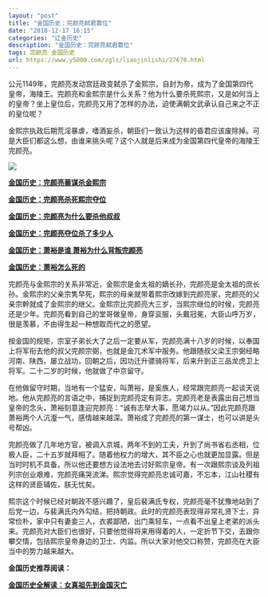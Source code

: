 ```yaml
---
layout: "post"
title: "金国历史：完颜亮弑君篡位"
date: "2018-12-17 16:15"
categories: "辽金历史"
description: "金国历史：完颜亮弑君篡位"
tags: 完颜亮 金国历史
url: https://www.y5000.com/zgls/liaojinlishi/27678.html
---
```






公元1149年，完颜亮发动宫廷政变弑杀了金熙宗，自封为帝，成为了金国第四代皇帝，海陵王。完颜亮和金熙宗是什么关系？他为什么要杀死熙宗，又是如何当上的皇帝？坐上皇位后，完颜亮又用了怎样的办法，迫使满朝文武承认自己来之不正的皇位呢？

金熙宗执政后期荒淫暴虐，嗜酒妄杀，朝臣们一致认为这样的昏君应该废除掉。可是大臣们都这么想，由谁来挑头呢？这个人就是后来成为金国第四代皇帝的海陵王完颜亮。

![](https://img.y5000.com/uploads/allimg/180116/8-1P116130UE63.jpg)

**[金国历史：完颜亮蓄谋杀金熙宗](https://www.y5000.com/zgls/liaojinlishi/2018/0116/27679.html)**

**[金国历史：完颜亮杀死熙宗夺位](https://www.y5000.com/zgls/liaojinlishi/2018/0116/27680.html)**

**[金国历史：完颜亮为什么要杀他叔叔](https://www.y5000.com/zgls/liaojinlishi/2018/0116/27681.html)**

**[金国历史：完颜亮夺位杀了多少人](https://www.y5000.com/zgls/liaojinlishi/2018/0116/27682.html)**

**[金国历史：萧裕是谁
萧裕为什么背叛完颜亮](https://www.y5000.com/zgls/liaojinlishi/2018/0116/27683.html)**

**[金国历史：萧裕怎么死的](https://www.y5000.com/zgls/liaojinlishi/2018/0116/27684.html)**

完颜亮与金熙宗的关系非常近，金熙宗是金太祖的嫡长孙，完颜亮是金太祖的庶长孙。金熙宗的父亲宗隽早死，熙宗的母亲就带着熙宗改嫁到完颜亮家，完颜亮的父亲宗幹就成了金熙宗的继父。金熙宗比完颜亮大三岁，当熙宗继位的时候，完颜亮还是少年。完颜亮看到自己的堂哥做皇帝，身穿衮服，头戴冠冕，大臣山呼万岁，很是羡慕，不由得生起一种想取而代之的愿望。

按金国的规矩，宗室子弟长大了之后一定要从军，完颜亮满十八岁的时候，以奉国上将军衔去他的叔父完颜宗弼，也就是金兀术军中服务。他跟随叔父梁王宗弼经略河南、陕西，屡立战功，回朝之后，因功迁升骠骑将军，后来升到正三品龙虎卫上将军。二十二岁的时候，他就做了中京留守。

在他做留守时期，当地有一个猛安，叫萧裕，是奚族人，经常跟完颜亮一起谈天说地。他从完颜亮的言语之中，捕捉到完颜亮定有异志。完颜亮老是表露出自己想当皇帝的念头，萧裕刻意逢迎完颜亮：“诚有志举大事，愿竭力以从。”因此完颜亮跟萧裕两个人沆瀣一气，感情越来越深。萧裕成了完颜亮的第一谋士，也可以讲是头号帮凶。

完颜亮做了几年地方官，被调入京城，两年不到的工夫，升到了尚书省右丞相，位极人臣，二十五岁就拜相了。随着他权力的增大，其不臣之心也就更加显露。但是当时时机不具备，所以他还要想方设法地去讨好熙宗皇帝。有一次跟熙宗谈及列祖列宗创业艰难，完颜亮痛哭流涕。熙宗觉得完颜亮忠诚可嘉，不忘本，江山社稷有这样的贤臣辅佐，朕无忧矣。

熙宗这个时候已经对朝政不感兴趣了，皇后裴满氏专权，完颜亮毫不犹豫地站到了后党一边，与裴满氏内外勾结，把持朝政。此时的完颜亮表现得非常礼贤下士，异常俭朴，家中只有妻妾三人，衣裘鄙陋，出门乘轻车，一点看不出皇上老弟的派头来。完颜亮对大臣们也很好，只要他觉得将来用得着的人，一定折节下交，去跟你攀交情，包括熙宗皇帝身边的卫士、内监。所以大家对他交口称赞，完颜亮在大臣当中的势力越来越大。

**金国历史推荐阅读：**

**[金国历史全解读：女真祖先到金国灭亡](https://www.y5000.com/zgls/liaojinlishi/2018/0115/27654.html)**
